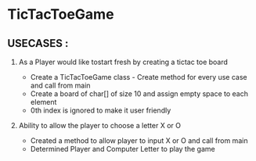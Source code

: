 # TicTacToeGame

## USECASES :

1. As a Player would like tostart fresh by creating a tictac toe board
   - Create a TicTacToeGame class - Create method for every use case and call from main
   - Create a board of char[] of size 10 and assign empty space to each element
   - 0th index is ignored to make it user friendly
   
2. Ability to allow the player to choose a letter X or O
   - Created a method to allow player to input X or O and call from main
   - Determined Player and Computer Letter to play the game   
